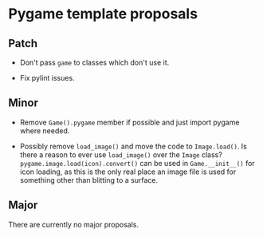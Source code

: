 # Pygame template proposals

## Patch

* Don't pass `game` to classes which don't use it.

* Fix pylint issues.


## Minor

* Remove `Game().pygame` member if possible and just import pygame where needed.

* Possibly remove `load_image()` and move the code to `Image.load()`.
Is there a reason to ever use `load_image()` over the `Image` class?
`pygame.image.load(icon).convert()` can be used in `Game.__init__()`
for icon loading, as this is the only real place an image file is used
for something other than blitting to a surface.


## Major

There are currently no major proposals.
